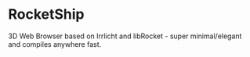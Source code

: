 # RocketShip
3D Web Browser based on Irrlicht and libRocket - super minimal/elegant and compiles anywhere fast.
